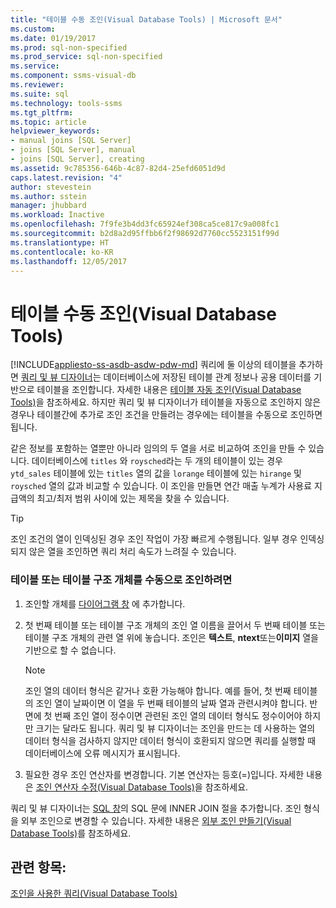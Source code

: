```yaml
---
title: "테이블 수동 조인(Visual Database Tools) | Microsoft 문서"
ms.custom: 
ms.date: 01/19/2017
ms.prod: sql-non-specified
ms.prod_service: sql-non-specified
ms.service: 
ms.component: ssms-visual-db
ms.reviewer: 
ms.suite: sql
ms.technology: tools-ssms
ms.tgt_pltfrm: 
ms.topic: article
helpviewer_keywords:
- manual joins [SQL Server]
- joins [SQL Server], manual
- joins [SQL Server], creating
ms.assetid: 9c785356-646b-4c87-82d4-25efd6051d9d
caps.latest.revision: "4"
author: stevestein
ms.author: sstein
manager: jhubbard
ms.workload: Inactive
ms.openlocfilehash: 7f9fe3b4dd3fc65924ef308ca5ce817c9a008fc1
ms.sourcegitcommit: b2d8a2d95ffbb6f2f98692d7760cc5523151f99d
ms.translationtype: HT
ms.contentlocale: ko-KR
ms.lasthandoff: 12/05/2017
---
```

# <a name="join-tables-manually-visual-database-tools"></a>테이블 수동 조인(Visual Database Tools)
[!INCLUDE[appliesto-ss-asdb-asdw-pdw-md](../../includes/appliesto-ss-asdb-asdw-pdw-md.md)] 쿼리에 둘 이상의 테이블을 추가하면 [쿼리 및 뷰 디자이너](../../ssms/visual-db-tools/query-and-view-designer-tools-visual-database-tools.md)는 데이터베이스에 저장된 테이블 관계 정보나 공용 데이터를 기반으로 테이블을 조인합니다. 자세한 내용은 [테이블 자동 조인&#40;Visual Database Tools&#41;](../../ssms/visual-db-tools/join-tables-automatically-visual-database-tools.md)을 참조하세요. 하지만 쿼리 및 뷰 디자이너가 테이블을 자동으로 조인하지 않은 경우나 테이블간에 추가로 조인 조건을 만들려는 경우에는 테이블을 수동으로 조인하면 됩니다.  
  
같은 정보를 포함하는 열뿐만 아니라 임의의 두 열을 서로 비교하여 조인을 만들 수 있습니다. 데이터베이스에 `titles` 와 `roysched`라는 두 개의 테이블이 있는 경우 `ytd_sales` 테이블에 있는 `titles` 열의 값을 `lorange` 테이블에 있는 `hirange` 및 `roysched` 열의 값과 비교할 수 있습니다. 이 조인을 만들면 연간 매출 누계가 사용료 지급액의 최고/최저 범위 사이에 있는 제목을 찾을 수 있습니다.  
  
> [!TIP]  
> 조인 조건의 열이 인덱싱된 경우 조인 작업이 가장 빠르게 수행됩니다. 일부 경우 인덱싱되지 않은 열을 조인하면 쿼리 처리 속도가 느려질 수 있습니다.  
  
### <a name="to-manually-join-tables-or-table-structured-objects"></a>테이블 또는 테이블 구조 개체를 수동으로 조인하려면  
  
1.  조인할 개체를 [다이어그램 창](../../ssms/visual-db-tools/diagram-pane-visual-database-tools.md) 에 추가합니다.  
  
2.  첫 번째 테이블 또는 테이블 구조 개체의 조인 열 이름을 끌어서 두 번째 테이블 또는 테이블 구조 개체의 관련 열 위에 놓습니다. 조인은 **텍스트**, **ntext**또는**이미지** 열을 기반으로 할 수 없습니다.  
  
    > [!NOTE]  
    > 조인 열의 데이터 형식은 같거나 호환 가능해야 합니다. 예를 들어, 첫 번째 테이블의 조인 열이 날짜이면 이 열을 두 번째 테이블의 날짜 열과 관련시켜야 합니다. 반면에 첫 번째 조인 열이 정수이면 관련된 조인 열의 데이터 형식도 정수이어야 하지만 크기는 달라도 됩니다. 쿼리 및 뷰 디자이너는 조인을 만드는 데 사용하는 열의 데이터 형식을 검사하지 않지만 데이터 형식이 호환되지 않으면 쿼리를 실행할 때 데이터베이스에 오류 메시지가 표시됩니다.  
  
3.  필요한 경우 조인 연산자를 변경합니다. 기본 연산자는 등호(=)입니다. 자세한 내용은 [조인 연산자 수정&#40;Visual Database Tools&#41;](../../ssms/visual-db-tools/modify-join-operators-visual-database-tools.md)을 참조하세요.  
  
쿼리 및 뷰 디자이너는 [SQL 창](../../ssms/visual-db-tools/sql-pane-visual-database-tools.md)의 SQL 문에 INNER JOIN 절을 추가합니다. 조인 형식을 외부 조인으로 변경할 수 있습니다. 자세한 내용은 [외부 조인 만들기&#40;Visual Database Tools&#41;](../../ssms/visual-db-tools/create-outer-joins-visual-database-tools.md)를 참조하세요.  
  
## <a name="see-also"></a>관련 항목:  
[조인을 사용한 쿼리&#40;Visual Database Tools&#41;](../../ssms/visual-db-tools/query-with-joins-visual-database-tools.md)  
  
